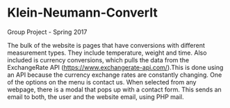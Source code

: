 # Klein-Neumann-ConverIt
Group Project - Spring 2017 

The bulk of the website is pages that have conversions with different measurement types. They include temperature, weight and time. Also included is currency conversions, which pulls the data from the ExchangeRate API (https://www.exchangerate-api.com/).This is done using an API because the currency exchange rates are constantly changing.
One of the options on the menu is contact us. When selected from any webpage, there is a modal that pops up with a contact form. This sends an email to both, the user and the website email, using PHP mail.

